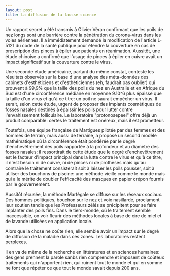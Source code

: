 ```yaml
---
layout: post
title: La diffusion de la fausse science
---
```


Un rapport secret a été transmis à Olivier Véran confirmant que les poils de nez longs sont une barrière contre la pénétration du corona-virus dans les voies aériennes. Il a immédiatement demandé la modification de l'article L-5121 du code de la santé publique pour étendre la couverture en cas de prescription des pinces à épiler aux patients en réanimation. Aussitôt, une étude chinoise a confirmé que l'usage de pinces à épiler en cuivre avait un impact significatif sur la couverture contre le virus. 

Une seconde étude américaine, partant du même constat, conteste les résultats observés sur la base d'une analyse des méta-données des cabinets d'esthéticiens et d'esthéticiennes (eh, faudrait pas oublier) qui prouvent à 99,9% que la taille des poils du nez en Australie et en Afrique du Sud est d'une circonférence médiane en moyenne 9.10^6 plus épaisse que la taille d'un virus et qu'à ce titre: un poil ne saurait empêcher un virus. Il serait, selon cette étude, urgent de proposer des implants cosmétiques de fosses nasales destinés à épaissir les poils pour lutter contre l'envahissement folliculaire. Le laboratoire "protonosepeel" offre déjà un produit comparable: certes le traitement est onéreux, mais il est prometteur.

Toutefois, une équipe française de Martigues pilotée par des femmes et des hommes de terrain, mais aussi de terraine, a proposé un second modèle mathématique où la circonférence était pondérée par le degré d'enchevêtrement des poils rapportée à la profondeur et au diamètre des fosses nasales: il ressortirait de cette étude que le degré d'enchevêtrement est le facteur d'impact principal dans la lutte contre le virus et qu'à ce titre, il n'est besoin ni de cuivre, ni de pinces ni de prothèses mais qu'au contraire le traitement consisterait soit à laisser les poils pousser, soit à utiliser des bouchons de piscine: une méthode vieille comme le monde mais qui a le mérite de doubler l'efficacité des masques en papier crépon fournis par le gouvernement.

Aussitôt récusée, la méthode Martégale se diffuse sur les réseaux sociaux. Des hommes politiques, bouchon sur le nez et voix nasillarde, proclament leur soutien tandis que les Professeurs zélés se précipitent pour se faire implanter des poils fins. Dans le tiers-monde, où le traitement semble inaccessible, on voir fleurir des méthodes locales à base de cire de miel et de lavande utilisées en application locale. 

Alors que la chose ne coûte rien, elle semble avoir un impact sur le degré de diffusion de la maladie dans ces zones. Les laboratoires restent perplexes.

Il en va de même de la recherche en littératures et en sciences humaines: des gens prennent la parole sanbs rien comprendre et imposent de coûteux traitements qui n'apportent rien, qui ruinent tout le monde et qui en somme ne font que répéter ce que tout le monde savait depuis 200 ans.
